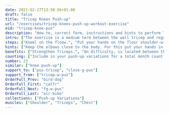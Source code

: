 ```yaml
---
date: 2021-02-27T13:50:56+01:00
draft: false
title: "Tricep Knees Push-up"
url: "/exercises/tricep-knees-push-up-workout-exercise"
eid: "tricep-knee-pus"
description: "How-to, correct form, instructions and hints to perform Tricep Knees Push-up. Similar exercises and video demo"
intro: ["The exercise is a medium term between the wall tricep and regular tricep push-up. Highly focused in the triceps, also adresses shoulder and chest.."]
steps: ["Kneel on the floow.", "Put your hands on the floor shoulder-width and arms straight, fingers facing forward.", "This is the starting position.", "Bend your arms, bringing shoulders close to your hands and chest near the floor.", "Streighten your arms and bring your body to the initial position."]
hints: ["Keep the elbows close to the body. For this put your hands in a way that the fingers point forward."]
benefits: ["Strengthen Triceps.", "On difficulty, is located between the wall and full version of Tricep Push-ups."]
counting: ["Include in your push-up variations for a total month count.", "Make 1 to 3 series of 10."]
number: 23
similar: ["knee push-up"]
support_to: ["pus-tricep", "close-g-pus"]
support_from: ["tricep-w-pus"]
OrderFull_Prev: "bird-dog"
OrderFull_First: "calfr"
OrderFull_Next: "fg-w-pus"
OrderFull_Last: "air-bike"
collections: ["Push-up Variations"]
muscles: ["Shoulder", "Triceps", "Chest"]
---
```


